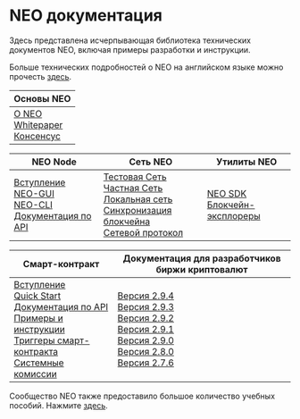 # NEO документация

Здесь представлена исчерпывающая библиотека технических документов NEO, включая примеры разработки и инструкции.

Больше технических подробностей о NEO на английском языке можно прочесть [здесь](https://docs.neo.org/developerguide/en/index.html).

| Основы NEO                                                   |
| ------------------------------------------------------------ |
| [О NEO](basic/about.md)<br />[Whitepaper](whitepaper.md)<br />[Консенсус](basic/consensus/whitepaper.md)  |

| NEO Node                                                     | Сеть NEO                                                     | Утилиты NEO                                                  |
| ------------------------------------------------------------ | ------------------------------------------------------------ | ------------------------------------------------------------ |
| [Вступление](node/introduction.md)<br />[NEO-GUI](node/gui/install.md)<br />[NEO-CLI](node/cli/cli.md)<br />[Документация по API](node/cli/apigen.md) | [Тестовая Сеть](network/testnet.md)<br />[Частная Сеть](network/private-chain/private-chain.md)<br />[Локальная сеть](network/local-chain.md)<br />[Синхронизация блокчейна](network/syncblocks.md)<br />[Сетевой протокол](network/network-protocol.md) | [NEO SDK](utility/sdk/introduction.md)<br />[Блокчейн-эксплореры](utility/explorers.md) |

| Смарт-контракт                                               | Документация для разработчиков биржи криптовалют                             |
| ------------------------------------------------------------ | ------------------------------------------------------------ |
| [Вступление](sc/introduction.md)<br />[Quick Start](sc/quickstart/overview.md)<br />[Документация по API](sc/reference/api.md)<br />[Примеры и инструкции](sc/tutorial/HelloWorld.md)<br />[Триггеры смарт-контракта](sc/trigger.md)<br />[Системные комиссии](sc/systemfees.md) | [Версия 2.9.4](exchange/v2.9.4.md)<br />[Версия 2.9.3](exchange/v2.9.3.md)<br />[Версия 2.9.2](exchange/v2.9.2.md)<br />[Версия 2.9.1](exchange/v2.9.1.md)<br />[Версия 2.9.0](exchange/v2.9.0.md)<br />[Версия 2.8.0](exchange/v2.8.0.md)<br />[Версия 2.7.6](exchange/v2.7.6.md) |

Сообщество NEO также предоставило большое количество учебных пособий. Нажмите [здесь](../communitydoc.md). <link rel="stylesheet" href="../styles/index.css">